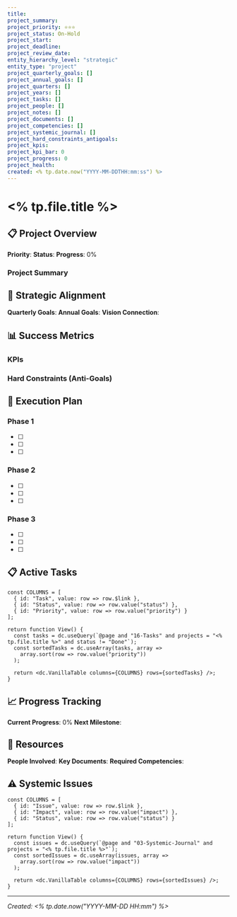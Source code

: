 ```yaml
---
title: 
project_summary: 
project_priority: ⭐⭐⭐
project_status: On-Hold
project_start: 
project_deadline: 
project_review_date: 
entity_hierarchy_level: "strategic"
entity_type: "project"
project_quarterly_goals: []
project_annual_goals: []
project_quarters: []
project_years: []
project_tasks: []
project_people: []
project_notes: []
project_documents: []
project_competencies: []
project_systemic_journal: []
project_hard_constraints_antigoals: 
project_kpis: 
project_kpi_bar: 0
project_progress: 0
project_health: 
created: <% tp.date.now("YYYY-MM-DDTHH:mm:ss") %>
---
```


# <% tp.file.title %>

## 📋 Project Overview

**Priority**: 
**Status**: 
**Progress**: 0%

### Project Summary

## 🎯 Strategic Alignment

**Quarterly Goals**: 
**Annual Goals**: 
**Vision Connection**: 

## 📊 Success Metrics

### KPIs

### Hard Constraints (Anti-Goals)

## 🚀 Execution Plan

### Phase 1
- [ ] 
- [ ] 
- [ ] 

### Phase 2
- [ ] 
- [ ] 
- [ ] 

### Phase 3
- [ ] 
- [ ] 
- [ ] 

## 📋 Active Tasks

```datacorejsx
const COLUMNS = [
  { id: "Task", value: row => row.$link },
  { id: "Status", value: row => row.value("status") },
  { id: "Priority", value: row => row.value("priority") }
];

return function View() {
  const tasks = dc.useQuery(`@page and "16-Tasks" and projects = "<% tp.file.title %>" and status != "Done"`);
  const sortedTasks = dc.useArray(tasks, array => 
    array.sort(row => row.value("priority"))
  );
  
  return <dc.VanillaTable columns={COLUMNS} rows={sortedTasks} />;
}
```

## 📈 Progress Tracking

**Current Progress**: 0%
**Next Milestone**: 

## 🤝 Resources

**People Involved**: 
**Key Documents**: 
**Required Competencies**: 

## ⚠️ Systemic Issues

```datacorejsx
const COLUMNS = [
  { id: "Issue", value: row => row.$link },
  { id: "Impact", value: row => row.value("impact") },
  { id: "Status", value: row => row.value("status") }
];

return function View() {
  const issues = dc.useQuery(`@page and "03-Systemic-Journal" and projects = "<% tp.file.title %>"`);
  const sortedIssues = dc.useArray(issues, array => 
    array.sort(row => row.value("impact"))
  );
  
  return <dc.VanillaTable columns={COLUMNS} rows={sortedIssues} />;
}
```

---

*Created: <% tp.date.now("YYYY-MM-DD HH:mm") %>*
